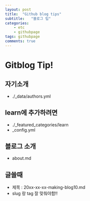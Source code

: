 ```yaml
---
layout: post
title:  "Github blog tips"
subtitle:   "블로그 팁"
categories: 
    - etc
    - githubpage
tags: githubpage
comments: true
---
```


# Gitblog Tip!

## 자기소개
- ./_data/authors.yml   

## learn에 추가하려면   
- ./_featured_categories/learn   
- _config.yml   

## 블로그 소개
- about.md   

## 글쓸때
- 제목 : 20xx-xx-xx-making-blog10.md   
- slug 랑 tag 잘 맞춰야함!!   
